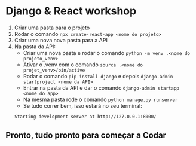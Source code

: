# Django & React workshop

1. Criar uma pasta para o projeto
2. Rodar o comando `npx create-react-app <nome do projeto>`
3. Criar uma nova nova pasta para a API
4. Na pasta da API:
   - Criar uma nova pasta e rodar o comando `python -m venv .<nome do projeto_venv>`
   - Ativar o .venv com o comando `source .<nome do projet_venv>/bin/active`
   - Rodar o comando `pip install django` e depois `django-admin startproject <nome da API>`
   - Entrar na pasta da API e dar o comando `django-admin startapp <nome do app>`
   - Na mesma pasta rode o comando `python manage.py runserver`
   - Se tudo correr bem, isso estará no seu terminal:
   ```bash
   Starting development server at http://127.0.0.1:8000/
   ```
## Pronto, tudo pronto para começar a **Codar**
